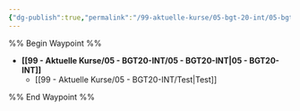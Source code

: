 ```yaml
---
{"dg-publish":true,"permalink":"/99-aktuelle-kurse/05-bgt-20-int/05-bgt-20-int/","dgHomeLink":true,"dgPassFrontmatter":false}
---
```



%% Begin Waypoint %%
- **[[99 - Aktuelle Kurse/05 - BGT20-INT/05 - BGT20-INT|05 - BGT20-INT]]**
	- [[99 - Aktuelle Kurse/05 - BGT20-INT/Test|Test]]

%% End Waypoint %%

